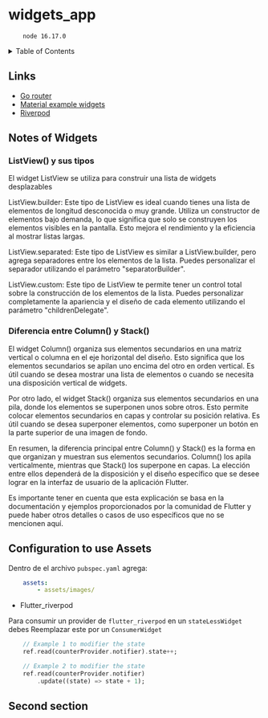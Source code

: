 # widgets_app

```CDM
    node 16.17.0
```

<details>
  <summary>Table of Contents</summary>

- <a href="#notes-of-widgets">Notes of Widgets</a>
- <a href="#configuration-to-use-assets">Configuration to used Assets</a>

</details>

## Links

- [Go router](https://pub.dev/packages/go_router)
- [Material example widgets](https://m3.material.io/develop/flutter)
- [Riverpod](https://docs-v2.riverpod.dev/docs/concepts/about_code_generation)

## Notes of Widgets

### ListView() y sus tipos

El widget ListView se utiliza para construir una lista de widgets desplazables

ListView.builder: Este tipo de ListView es ideal cuando tienes una lista de elementos de longitud desconocida o muy grande. Utiliza un constructor de elementos bajo demanda, lo que significa que solo se construyen los elementos visibles en la pantalla. Esto mejora el rendimiento y la eficiencia al mostrar listas largas.

ListView.separated: Este tipo de ListView es similar a ListView.builder, pero agrega separadores entre los elementos de la lista. Puedes personalizar el separador utilizando el parámetro "separatorBuilder".

ListView.custom: Este tipo de ListView te permite tener un control total sobre la construcción de los elementos de la lista. Puedes personalizar completamente la apariencia y el diseño de cada elemento utilizando el parámetro "childrenDelegate".

### Diferencia entre Column() y Stack()

El widget Column() organiza sus elementos secundarios en una matriz vertical o columna en el eje horizontal del diseño. Esto significa que los elementos secundarios se apilan uno encima del otro en orden vertical. Es útil cuando se desea mostrar una lista de elementos o cuando se necesita una disposición vertical de widgets.

Por otro lado, el widget Stack() organiza sus elementos secundarios en una pila, donde los elementos se superponen unos sobre otros. Esto permite colocar elementos secundarios en capas y controlar su posición relativa. Es útil cuando se desea superponer elementos, como superponer un botón en la parte superior de una imagen de fondo.

En resumen, la diferencia principal entre Column() y Stack() es la forma en que organizan y muestran sus elementos secundarios. Column() los apila verticalmente, mientras que Stack() los superpone en capas. La elección entre ellos dependerá de la disposición y el diseño específico que se desee lograr en la interfaz de usuario de la aplicación Flutter.

Es importante tener en cuenta que esta explicación se basa en la documentación y ejemplos proporcionados por la comunidad de Flutter y puede haber otros detalles o casos de uso específicos que no se mencionen aquí.

## Configuration to use Assets

Dentro de el archivo `pubspec.yaml` agrega:

``` yaml
    assets:
        - assets/images/
```

- Flutter_riverpod

Para consumir un provider de `flutter_riverpod` en un `stateLessWidget`
debes Reemplazar este por un `ConsumerWidget`

```Dart
    // Example 1 to modifier the state
    ref.read(counterProvider.notifier).state++;

    // Example 2 to modifier the state
    ref.read(counterProvider.notifier)
        .update((state) => state + 1);
```

## Second section
